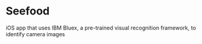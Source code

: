 # Seefood
iOS app that uses IBM Bluex, a pre-trained visual recognition framework, to identify camera images
